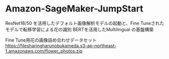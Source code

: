 # Amazon-SageMaker-JumpStart

ResNet18/50 を活用したデフォルト画像解析モデルの起動と、Fine Tuneされたモデルで転移学習による花の識別
BERTを活用したMultilingual の基盤構築

Fine Tune用花の画像詰め合わせデータセット
https://filesharingharunobukameda.s3-ap-northeast-1.amazonaws.com/flower_photos.zip


